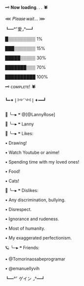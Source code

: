 🗝️ 𝐍𝐨𝐰 𝐥𝐨𝐚𝐝𝐢𝐧𝐠. . . 🕷

⋘ 𝑃𝑙𝑒𝑎𝑠𝑒 𝑤𝑎𝑖𝑡... ⋙

┗━°⌜愛⌟°━┛

█▒▒▒▒▒▒▒▒▒ 1%

███▒▒▒▒▒▒▒ 15%

█████▒▒▒▒▒ 30%

███████▒▒▒ 70%

██████████ 100%


🗝️ ᴄᴏᴍᴘʟᴇᴛᴇ! 🕷

┗━✦❘༻༺❘✦━━┛
 
 🌹 ╰─▸ ❝ @[@LannyRose]

 💫 ╰─▸ ❝ Lanny
 
 💮 ╰─▸ ❝ Likes: 
 
 • Drawing!
 
 • Watch Youtube or anime!
 
 • Spending time with my loved ones!
 
 • Food! 
 
 • Cats!
 
 🌺 ╰─▸ ❝ Dislikes: 
 
 • Any discrimination, bullying.
 
 • Disrespect.
 
 • Ignorance and rudeness.
 
 • Most of humanity.
 
 • My exaggerated perfectionism.

 🪐 ╰─▸ ❝ Friends:


• @Tomorinaosabeprogramar

• @emanuellyvih

┗━°⌜ ゲイン ⌟°━┛



<!---
LannyRose/LannyRose is a ✨ special ✨ repository because its `README.md` (this file) appears on your GitHub profile.
You can click the Preview link to take a look at your changes.
--->
